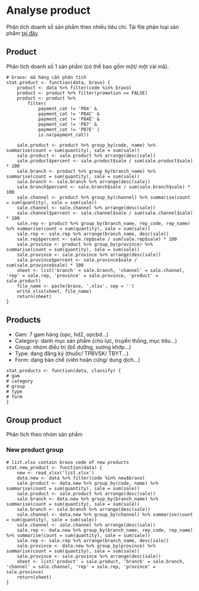# Analyse product
Phân tích doanh số sản phẩm theo nhiều tiêu chí.
Tải file phân loại sản phẩm [tại đây](https://docs.google.com/spreadsheets/d/16LjQ8uVkXLTo-fDVaRPkXC-zccALC38UUzlE42bkmLc/edit?usp=sharing)

## Product
Phân tích doanh số 1 sản phẩm (có thể bao gồm một/ một vài mã).
```
# bravo: mã hàng cần phân tích
stat.product <- function(data, bravo) {
	product <- data %>% filter(code %in% bravo)
	product <- product %>% filter(promotion == FALSE)
	product <- product %>% 
  		filter(
    		payment_cat != 'P84' & 
    		payment_cat != 'P84C' & 
    		payment_cat != 'P84E' & 
    		payment_cat != 'P87' & 
    		payment_cat != 'P87E' | 
    		is.na(payment_cat))
		
	sale.product <- product %>% group_by(code, name) %>% summarise(count = sum(quantity), sale = sum(sale))
	sale.product <- sale.product %>% arrange(desc(sale))
	sale.product$percent <- sale.product$sale / sum(sale.product$sale) * 100
	sale.branch <- product %>% group_by(branch_name) %>% summarise(count = sum(quantity), sale = sum(sale))
	sale.branch <- sale.branch %>% arrange(desc(sale))
	sale.branch$percent <- sale.branch$sale / sum(sale.branch$sale) * 100
	sale.channel <- product %>% group_by(channel) %>% summarise(count = sum(quantity), sale = sum(sale))
	sale.channel <- sale.channel %>% arrange(desc(sale))
	sale.channel$percent <- sale.channel$sale / sum(sale.channel$sale) * 100
	sale.rep <- product %>% group_by(branch_name, rep_code, rep_name) %>% summarise(count = sum(quantity), sale = sum(sale))
	sale.rep <- sale.rep %>% arrange(branch_name, desc(sale))
	sale.rep$percent <- sale.rep$sale / sum(sale.rep$sale) * 100
	sale.province <- product %>% group_by(province) %>% summarise(count = sum(quantity), sale = sum(sale))
	sale.province <- sale.province %>% arrange(desc(sale))
	sale.province$percent <- sale.province$sale / sum(sale.province$sale) * 100
	sheet <- list('branch' = sale.branch, 'channel' = sale.channel, 'rep' = sale.rep, 'province' = sale.province, 'product' = sale.product)
	file_name <- paste(bravo, '.xlsx', sep = '')
	write_xlsx(sheet, file_name)
	return(sheet)
}
```

## Products
- Gam: 7 gam hàng (opc, hd2, opcbd...)
- Category: danh mục sản phẩm (chủ lực, truyền thống, mục tiêu...)
- Group: nhóm điều trị (bổ dưỡng, xương khớp...)
- Type: dạng đăng ký (thuốc/ TPBVSK/ TBYT...)
- Form: dạng bào chế (viên hoàn cứng/ dung dịch...)

```
stat.products <- function(data, classify) {
# gam
# category
# group
# type
# form
}

```

## Group product
Phân tích theo nhóm sản phẩm
### New product group
```
# list.xlsx contain bravo code of new products
stat.new_product <- function(data) {
	new <- read_xlsx('list.xlsx')
	data.new <- data %>% filter(code %in% new$bravo)
	sale.product <- data.new %>% group_by(code, name) %>% summarise(count = sum(quantity), sale = sum(sale))
	sale.product <- sale.product %>% arrange(desc(sale))
	sale.branch <- data.new %>% group_by(branch_name) %>% summarise(count = sum(quantity), sale = sum(sale))
	sale.branch <- sale.branch %>% arrange(desc(sale))
	sale.channel <- data.new %>% group_by(channel) %>% summarise(count = sum(quantity), sale = sum(sale))
	sale.channel <- sale.channel %>% arrange(desc(sale))
	sale.rep <- data.new %>% group_by(branch_name, rep_code, rep_name) %>% summarise(count = sum(quantity), sale = sum(sale))
	sale.rep <- sale.rep %>% arrange(branch_name, desc(sale))
	sale.province <- data.new %>% group_by(province) %>% summarise(count = sum(quantity), sale = sum(sale))
	sale.province <- sale.province %>% arrange(desc(sale))
	sheet <- list('product' = sale.product, 'branch' = sale.branch, 'channel' = sale.channel, 'rep' = sale.rep, 'province' = sale.province)
	return(sheet)
}
```
